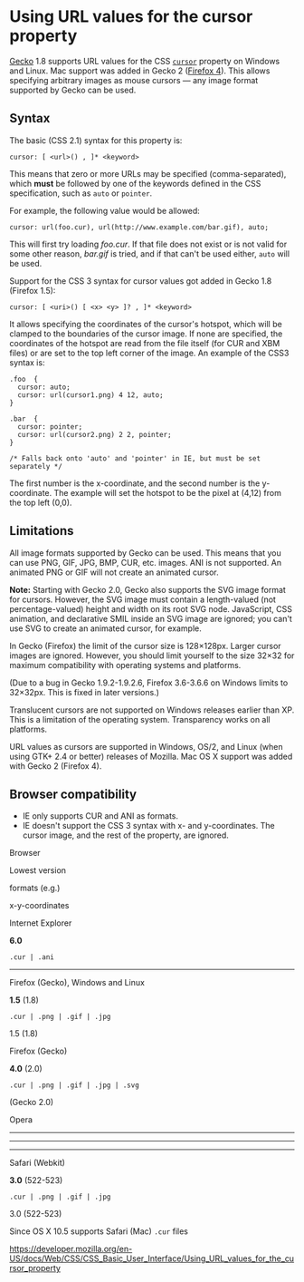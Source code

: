 # Using URL values for the cursor property

[Gecko](https://developer.mozilla.org/en-US/docs/Mozilla/Gecko) 1.8 supports URL values for the CSS [`cursor`](../cursor) property on Windows and Linux. Mac support was added in Gecko 2 ([Firefox 4](https://developer.mozilla.org/en-US/docs/Mozilla/Firefox/Releases/4)). This allows specifying arbitrary images as mouse cursors — any image format supported by Gecko can be used.

## Syntax

The basic (CSS 2.1) syntax for this property is:

    cursor: [ <url>() , ]* <keyword>

This means that zero or more URLs may be specified (comma-separated), which **must** be followed by one of the keywords defined in the CSS specification, such as `auto` or `pointer`.

For example, the following value would be allowed:

    cursor: url(foo.cur), url(http://www.example.com/bar.gif), auto;

This will first try loading _foo.cur_. If that file does not exist or is not valid for some other reason, _bar.gif_ is tried, and if that can't be used either, `auto` will be used.

Support for the CSS 3 syntax for cursor values got added in Gecko 1.8 (Firefox 1.5):

    cursor: [ <uri>() [ <x> <y> ]? , ]* <keyword>

It allows specifying the coordinates of the cursor's hotspot, which will be clamped to the boundaries of the cursor image. If none are specified, the coordinates of the hotspot are read from the file itself (for CUR and XBM files) or are set to the top left corner of the image. An example of the CSS3 syntax is:

    .foo  {
      cursor: auto;
      cursor: url(cursor1.png) 4 12, auto;
    }

    .bar  {
      cursor: pointer;
      cursor: url(cursor2.png) 2 2, pointer;
    }

    /* Falls back onto 'auto' and 'pointer' in IE, but must be set separately */

The first number is the x-coordinate, and the second number is the y-coordinate. The example will set the hotspot to be the pixel at (4,12) from the top left (0,0).

## Limitations

All image formats supported by Gecko can be used. This means that you can use PNG, GIF, JPG, BMP, CUR, etc. images. ANI is not supported. An animated PNG or GIF will not create an animated cursor.

**Note:** Starting with Gecko 2.0, Gecko also supports the SVG image format for cursors. However, the SVG image must contain a length-valued (not percentage-valued) height and width on its root SVG node. JavaScript, CSS animation, and declarative SMIL inside an SVG image are ignored; you can't use SVG to create an animated cursor, for example.

In Gecko (Firefox) the limit of the cursor size is 128×128px. Larger cursor images are ignored. However, you should limit yourself to the size 32×32 for maximum compatibility with operating systems and platforms.

(Due to a bug in Gecko 1.9.2-1.9.2.6, Firefox 3.6-3.6.6 on Windows limits to 32×32px. This is fixed in later versions.)

Translucent cursors are not supported on Windows releases earlier than XP. This is a limitation of the operating system. Transparency works on all platforms.

URL values as cursors are supported in Windows, OS/2, and Linux (when using GTK+ 2.4 or better) releases of Mozilla. Mac OS X support was added with Gecko 2 (Firefox 4).

## Browser compatibility

- IE only supports CUR and ANI as formats.
- IE doesn't support the CSS 3 syntax with x- and y-coordinates. The cursor image, and the rest of the property, are ignored.

Browser

Lowest version

formats (e.g.)

x-y-coordinates

Internet Explorer

**6.0**

`.cur | .ani`

---

Firefox (Gecko), Windows and Linux

**1.5** (1.8)

`.cur | .png | .gif | .jpg`

1.5 (1.8)

Firefox (Gecko)

**4.0** (2.0)

`.cur | .png | .gif | .jpg | .svg`

(Gecko 2.0)

Opera

---

---

---

Safari (Webkit)

**3.0** (522-523)

`.cur | .png | .gif | .jpg`

3.0 (522-523)

Since OS X 10.5 supports Safari (Mac) `.cur` files

<a href="https://developer.mozilla.org/en-US/docs/Web/CSS/CSS_Basic_User_Interface/Using_URL_values_for_the_cursor_property" class="_attribution-link">https://developer.mozilla.org/en-US/docs/Web/CSS/CSS_Basic_User_Interface/Using_URL_values_for_the_cursor_property</a>
